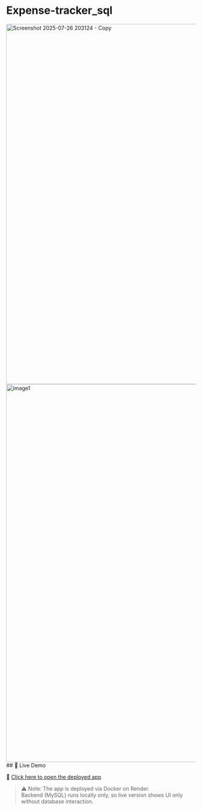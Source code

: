 # Expense-tracker_sql


<img width="1848" height="957" alt="Screenshot 2025-07-26 203124 - Copy" src="https://github.com/user-attachments/assets/a99cdcd8-044b-40fc-8a09-e6e4da614956" />
<img width="1829" height="1004" alt="image1" src="https://github.com/user-attachments/assets/f125c641-2ca4-4d2e-9868-11caf5389731" />
## 🚀 Live Demo

🔗 [Click here to open the deployed app](https://expense-tracker-sql.onrender.com)

> ⚠️ Note: The app is deployed via Docker on Render.  
> Backend (MySQL) runs locally only, so live version shows UI only without database interaction.
